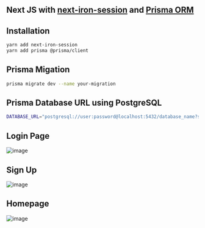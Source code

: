 ## Next JS with [next-iron-session](https://github.com/vvo/next-iron-session) and [Prisma ORM](https://www.prisma.io/)

## Installation
```bash
yarn add next-iron-session
yarn add prisma @prisma/client
```
## Prisma Migation
```bash
prisma migrate dev --name your-migration
```

## Prisma Database URL using PostgreSQL
```bash
DATABASE_URL="postgresql://user:password@localhost:5432/database_name?schema=public"
```

## Login Page
![image](https://user-images.githubusercontent.com/26340308/124290495-120eea00-db86-11eb-9b06-f51ed335518b.png)

## Sign Up
![image](https://user-images.githubusercontent.com/26340308/124290595-323ea900-db86-11eb-9daf-eda6296ab1a2.png)

## Homepage
![image](https://user-images.githubusercontent.com/26340308/124290712-5b5f3980-db86-11eb-88dc-e4adf118aa66.png)
